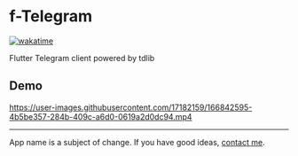 # f-Telegram

[![wakatime](https://wakatime.com/badge/github/evgfilim1/ftg.svg)](https://wakatime.com/badge/github/evgfilim1/ftg)

Flutter Telegram client powered by tdlib

## Demo

https://user-images.githubusercontent.com/17182159/166842595-4b5be357-284b-409c-a6d0-0619a2d0dc94.mp4

---
App name is a subject of change. If you have good ideas, [contact me](https://t.me/evgfilim1).
